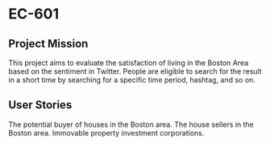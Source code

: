 # EC-601
## Project Mission

This project aims to evaluate the satisfaction of living in the Boston Area based on the sentiment in Twitter. People are eligible to search for the result in a short time by searching for a specific time period, hashtag, and so on.


## User Stories
The potential buyer of houses in the Boston area.
The house sellers in the Boston area.
Immovable property investment corporations.
